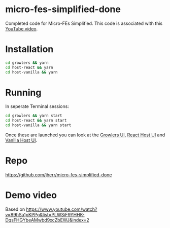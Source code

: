 micro-fes-simplified-done
=========================

Completed code for Micro-FEs Simplified. This code is associated with this [YouTube video](https://youtu.be/tFDvEITdJZ8).

# Installation

```sh
cd growlers && yarn
cd host-react && yarn
cd host-vanilla && yarn
```

# Running

In seperate Terminal sessions:

```sh
cd growlers && yarn start
cd host-react && yarn start
cd host-vanilla && yarn start
```

Once these are launched you can look at the [Growlers UI](http://localhost:8080/), [React Host UI](http://localhost:8081/) and
[Vanilla Host UI](http://localhost:8082/).

# Repo

https://github.com/jherr/micro-fes-simplified-done
# Demo video

Based on https://www.youtube.com/watch?v=89hSa1pKPPg&list=PLWSiF9YHHK-DqsFHGYbeAMwbd9xcZbEWJ&index=2


